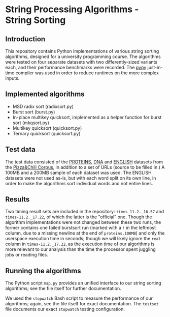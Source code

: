 # String Processing Algorithms - String Sorting

## Introduction

This repository contains Python implementations of various string sorting
algorithms, designed for a university programming course.  The algorithms
were tested on four separate datasets with two differently-sized variants
each, and their performance benchmarks were recorded.  The
[pypy](http://pypy.org/) just-in-time compiler was used in order to reduce
runtimes on the more complex inputs.

## Implemented algorithms

* MSD radix sort (radixsort.py)
* Burst sort (burst.py)
* In-place multikey quicksort, implemented as a helper function for
  burst sort (mkqsort.py)
* Multikey quicksort (quicksort.py)
* Ternary quicksort (quicksort.py)

## Test data

The test data consisted of the
[PROTEINS](http://pizzachili.dcc.uchile.cl/texts/protein/),
[DNA](http://pizzachili.dcc.uchile.cl/texts/dna/) and
[ENGLISH](http://pizzachili.dcc.uchile.cl/texts/nlang/) datasets from the
[Pizza&Chili Corpus](http://pizzachili.dcc.uchile.cl/texts.html), in addition
to a set of URLs (source to be filled in.)  A 100MB and a 200MB sample of each
dataset was used.  The ENGLISH datasets were not used as-is, but with each
word split on its own line, in order to make the algorithms sort individual
words and not entire lines.

## Results

Two timing result sets are included in the repository: `times_11.2._16.57`
and `times-11.2._17.22`, of which the latter is the "official" one.  Though
the algorithm implementations were not changed between these two runs, the
former contains one failed burstsort run (marked with a `!` in the leftmost
column, due to a missing newline at the end of `proteins.100MB`) and only
the userspace execution time in seconds; though we will likely ignore the
`real` column in `times-11.2._17.22`, as the execution time of our
algorithms is more relevant to our analysis than the time the processor
spent juggling jobs or reading files.

## Running the algorithms

The Python script `map.py` provides an unified interface to our string sorting
algorithms; see the file itself for further documentation.

We used the `stopwatch` Bash script to measure the performance of our
algorithms; again, see the file itself for exact documentation.  The `testset`
file documents our exact `stopwatch` testing configuration.
